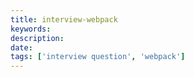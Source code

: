 ```yaml
---
title: interview-webpack
keywords:
description:
date:
tags: ['interview question', 'webpack']
---
```

